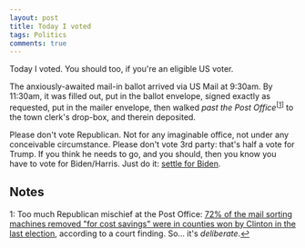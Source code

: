 ```yaml
---
layout: post
title: Today I voted
tags: Politics
comments: true
---
```


Today I voted.  You should too, if you're an eligible US voter.  

The anxiously-awaited mail-in ballot arrived via US Mail at 9:30am.  By 11:30am, it was
filled out, put in the ballot envelope, signed exactly as requested, put in the mailer
envelope, then walked _past the Post Office_<sup id="fn1a">[[1](#fn1)]</sup> to the town
clerk's drop-box, and therein deposited.  

Please don't vote Republican.  Not for any imaginable office, not under any conceivable
circumstance.  Please don't vote 3rd party: that's half a vote for Trump.  If you think he
needs to go, and you should, then you know you have to vote for Biden/Harris.  Just do
it: [settle for Biden](https://www.settleforbiden.org/).  

## Notes  

<a id="fn1">1</a>: Too much Republican mischief at the Post Office: [72% of the mail sorting machines removed "for cost savings" were in counties won by Clinton in the last election](https://www.huffpost.com/entry/postmaster-dejoy-sorting-machines-stripped-for-parts_n_5f6d71d5c5b64deddeeb9107), according to a court finding.  So... it's _deliberate_.[↩](#fn1a)
